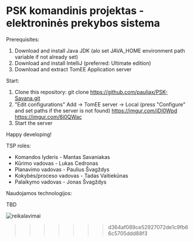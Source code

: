 # PSK komandinis projektas - elektroninės prekybos sistema

Prerequisites:
1. Download and install Java JDK
(alo set JAVA_HOME environment path variable if not already set)
2. Download and install IntelliJ (preferred: Ultimate edition)
3. Download and extract TomEE Application server

Start:
1. Clone this repository:
git clone https://github.com/pauliax/PSK-Savana.git
2. "Edit configurations" Add -> TomEE server -> Local (press "Configure" and set paths if the server is not found)
https://imgur.com/iDI0Wpd
https://imgur.com/6i0QWac
3. Start the server

Happy developing!

TSP rolės: 
* Komandos lyderis - Mantas Savaniakas
* Kūrimo vadovas - Lukas Cedronas
* Planavimo vadovas - Paulius Švagždys
* Kokybės/proceso vadovas - Tadas Vaitiekūnas
* Palaikymo vadovas - Jonas Švagždys

Naudojamos technologijos:

TBD

![reikalavimai](https://github.com/pauliax/PSK-Savana/blob/master/psk-reikalavimai.jpg?raw=true "Reikalavimai")
>>>>>>> d364af089ce52927072de1c9fb66c5705ddd88f3

